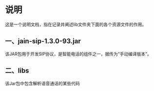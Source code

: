 # 说明
这是一个说明文档，指在记录并阐述lib文件夹下面的各个资源文件的作用。

## 一、jain-sip-1.3.0-93.jar
该JAR包用于开发SIP协议，是智能电话的组件之一，据传为“手动编译版本”。


## 二、libs
该Jar包中包含解析语音通话的某些代码